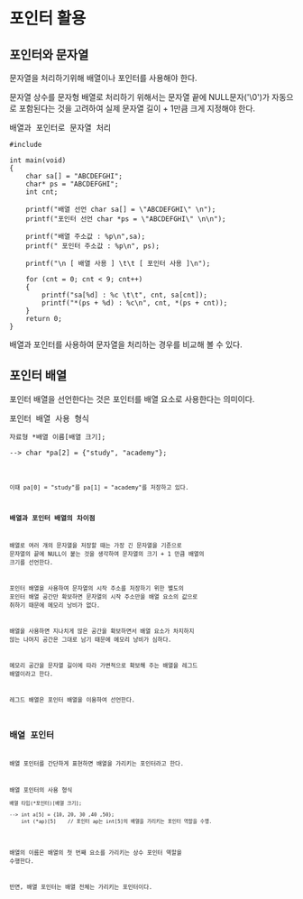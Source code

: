 # 포인터 활용

## 포인터와 문자열
문자열을 처리하기위해 배열이나 포인터를 사용해야 한다.

문자열 상수를 문자형 배열로 처리하기 위해서는 문자열 끝에 NULL문자('\0')가 자동으로 포함된다는 것을 고려하여 실제 문자열 길이 + 1만큼 크게 지정해야 한다.

<pre>배열과 포인터로 문자열 처리
<code>
#include<stdio.h>

int main(void)
{
	char sa[] = "ABCDEFGHI";
	char* ps = "ABCDEFGHI";
	int cnt;

	printf("배열 선언 char sa[] = \"ABCDEFGHI\" \n");
	printf("포인터 선언 char *ps = \"ABCDEFGHI\" \n\n");

	printf("배열 주소값 : %p\n",sa);
	printf(" 포인터 주소값 : %p\n", ps);

	printf("\n [ 배열 사용 ] \t\t [ 포인터 사용 ]\n");
	
	for (cnt = 0; cnt < 9; cnt++)
	{
		printf("sa[%d] : %c \t\t", cnt, sa[cnt]);
		printf("*(ps + %d) : %c\n", cnt, *(ps + cnt));
	}
	return 0;
}</code></pre>
배열과 포인터를 사용하여 문자열을 처리하는 경우를 비교해 볼 수 있다.

## 포인터 배열
포인터 배열을 선언한다는 것은 포인터를 배열 요소로 사용한다는 의미이다.

<pre>포인터 배열 사용 형식
<code>
자료형 *배열 이름[배열 크기];

--> char *pa[2] = {"study", "academy"};<code></pre>
이때 pa[0] = "study"를 pa[1] = "academy"를 저장하고 있다.

### 배열과 포인터 배열의 차이점
배열로 여러 개의 문자열을 저장할 때는 가장 긴 문자열을 기준으로 문자열의 끝에 NULL이 붙는 것을 생각하여 문자열의 크기 + 1 만큼 배열의 크기를 선언한다.

포인터 배열을 사용하여 문자열의 시작 주소를 저장하기 위한 별도의 포인터 배열 공간만 확보하면 문자열의 시작 주소만을 배열 요소의 값으로 취하기 때문에 메모리 낭비가 없다.

배열을 사용하면 지나치게 많은 공간을 확보하면서 배열 요소가 차지하지 않는 나머지 공간은 그대로 남기 때문에 메모리 낭비가 심하다.

메모리 공간을 문자열 길이에 따라 가변적으로 확보해 주는 배열을 레그드 배열이라고 한다.

레그드 배열은 포인터 배열을 이용하여 선언한다.

## 배열 포인터
배열 포인터를 간단하게 표현하면 배열을 가리키는 포인터라고 한다.

<pre>배열 포인터의 사용 형식
<code>
배열 타입(*포인터)[배열 크기];

--> int a[5] = {10, 20, 30 ,40 ,50};
    int (*ap)[5]    // 포인터 ap는 int[5]의 배열을 가리키는 포인터 역할을 수행.</code></pre>
배열의 이름은 배열의 첫 번째 요소를 가리키는 상수 포인터 역할을 수행한다.

 반면, 배열 포인터는 배열 전체는 가리키는 포인터이다.
